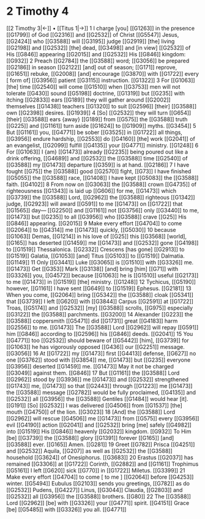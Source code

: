 # 2 Timothy 4
[[2 Timothy 3|←]] • [[Titus 1|→]]
1 I charge [you] [[G1263]] in the presence [[G1799]] of God [[G2316]] and [[G2532]] of Christ [[G5547]] Jesus, [[G2424]] who [[G3588]] will [[G3195]] judge [[G2919]] [the] living [[G2198]] and [[G2532]] [the] dead, [[G3498]] and [in view] [[G2532]] of His [[G846]] appearing [[G2015]] and [[G2532]] His [[G846]] kingdom: [[G932]] 
2 Preach [[G2784]] the [[G3588]] word; [[G3056]] be prepared [[G2186]] in season [[G2122]] [and] out of season; [[G171]] reprove, [[G1651]] rebuke, [[G2008]] [and] encourage [[G3870]] with [[G1722]] every [ form of] [[G3956]] patient [[G3115]] instruction. [[G1322]] 
3 For [[G1063]] [the] time [[G2540]] will come [[G1510]] when [[G3753]] men will not tolerate [[G430]] sound [[G5198]] doctrine, [[G1319]] but [[G235]] with itching [[G2833]] ears [[G189]] they will gather around [[G2002]] themselves [[G1438]] teachers [[G1320]] to suit [[G2596]] [their] [[G3588]] own [[G2398]] desires. [[G1939]] 
4 [So] [[G2532]] they will turn [[G654]] [their] [[G3588]] ears {away} [[G189]] from [[G575]] the [[G3588]] truth [[G225]] and [[G1161]] turn aside [[G1624]] to [[G1909]] myths. [[G3454]] 
5 But [[G1161]] you, [[G4771]] be sober [[G3525]] in [[G1722]] all things, [[G3956]] endure hardship, [[G2553]] do [[G4160]] [the] work [[G2041]] of an evangelist, [[G2099]] fulfill [[G4135]] your [[G4771]] ministry. [[G1248]] 
6 For [[G1063]] I {am} [[G1473]] already [[G2235]] being poured out like a drink offering, [[G4689]] and [[G2532]] the [[G3588]] time [[G2540]] of [[G3588]] my [[G1473]] departure [[G359]] is at hand. [[G2186]] 
7 I have fought [[G75]] the [[G3588]] good [[G2570]] fight, [[G73]] I have finished [[G5055]] the [[G3588]] race, [[G1408]] I have kept [[G5083]] the [[G3588]] faith. [[G4102]] 
8 From now on [[G3063]] the [[G3588]] crown [[G4735]] of righteousness [[G1343]] is laid up [[G606]] for me, [[G1473]] which [[G3739]] the [[G3588]] Lord, [[G2962]] the [[G3588]] righteous [[G1342]] judge, [[G2923]] will award [[G591]] to me [[G1473]] on [[G1722]] that [[G1565]] day— [[G2250]] and [[G1161]] not [[G3756]] only [[G3440]] to me, [[G1473]] but [[G235]] to all [[G3956]] who [[G3588]] crave [[G25]] His [[G846]] appearing. [[G2015]] 
9 Make every effort [[G4704]] to come [[G2064]] to [[G4314]] me [[G1473]] quickly, [[G5030]] 
10 because [[G1063]] Demas, [[G1214]] in his love of [[G25]] this [[G3568]] [world], [[G165]] has deserted [[G1459]] me [[G1473]] and [[G2532]] gone [[G4198]] to [[G1519]] Thessalonica. [[G2332]] Crescens [has gone] [[G2913]] to [[G1519]] Galatia, [[G1053]] [and] Titus [[G5103]] to [[G1519]] Dalmatia. [[G1149]] 
11 Only [[G3441]] Luke [[G3065]] is [[G1510]] with [[G3326]] me. [[G1473]] Get [[G353]] Mark [[G3138]] [and] bring [him] [[G71]] with [[G3326]] you, [[G4572]] because [[G1063]] he is [[G1510]] useful [[G2173]] to me [[G1473]] in [[G1519]] [the] ministry. [[G1248]] 
12 Tychicus, [[G5190]] however, [[G1161]] I have sent [[G649]] to [[G1519]] Ephesus. [[G2181]] 
13 When you come, [[G2064]] bring [[G5342]] the [[G3588]] cloak [[G5341]] that [[G3739]] I left [[G620]] with [[G3844]] Carpus [[G2591]] at [[G1722]] Troas, [[G5174]] and [[G2532]] [my] [[G3588]] scrolls, [[G975]] especially [[G3122]] the [[G3588]] parchments. [[G3200]] 
14 Alexander [[G223]] the [[G3588]] coppersmith [[G5471]] did [[G1731]] great [[G4183]] harm [[G2556]] to me. [[G1473]] The [[G3588]] Lord [[G2962]] will repay [[G591]] him [[G846]] according to [[G2596]] his [[G846]] deeds. [[G2041]] 
15 You [[G4771]] too [[G2532]] should beware of [[G5442]] [him], [[G3739]] for [[G1063]] he has vigorously opposed [[G436]] our [[G2251]] message. [[G3056]] 
16 At [[G1722]] my [[G1473]] first [[G4413]] defense, [[G627]] no one [[G3762]] stood with [[G3854]] me, [[G1473]] but [[G235]] everyone [[G3956]] deserted [[G1459]] me. [[G1473]] May it not be charged [[G3049]] against them. [[G846]] 
17 But [[G1161]] the [[G3588]] Lord [[G2962]] stood by [[G3936]] me [[G1473]] and [[G2532]] strengthened [[G1743]] me, [[G1473]] so that [[G2443]] through [[G1223]] me [[G1473]] the [[G3588]] message [[G2782]] would be fully proclaimed, [[G4135]] and [[G2532]] all [[G3956]] the [[G3588]] Gentiles [[G1484]] would hear [it]. [[G191]] [So] [[G2532]] I was delivered [[G4506]] from [[G1537]] [the] mouth [[G4750]] of the lion. [[G3023]] 
18 [And] the [[G3588]] Lord [[G2962]] will rescue [[G4506]] me [[G1473]] from [[G575]] every [[G3956]] evil [[G4190]] action [[G2041]] and [[G2532]] bring [me] safely [[G4982]] into [[G1519]] His [[G846]] heavenly [[G2032]] kingdom. [[G932]] To Him [be] [[G3739]] the [[G3588]] glory [[G1391]] forever [[G165]] [and] [[G3588]] ever. [[G165]] Amen. [[G281]] 
19 Greet [[G782]] Prisca [[G4251]] and [[G2532]] Aquila, [[G207]] as well as [[G2532]] the [[G3588]] household [[G3624]] of Onesiphorus. [[G3683]] 
20 Erastus [[G2037]] has remained [[G3306]] at [[G1722]] Corinth, [[G2882]] and [[G1161]] Trophimus [[G5161]] I left [[G620]] sick [[G770]] in [[G1722]] Miletus. [[G3399]] 
21 Make every effort [[G4704]] to come [ to me ] [[G2064]] before [[G4253]] winter. [[G5494]] Eubulus [[G2103]] sends you greetings, [[G782]] as do [[G2532]] Pudens, [[G4227]] Linus, [[G3044]] Claudia, [[G2803]] and [[G2532]] all [[G3956]] the [[G3588]] brothers. [[G80]] 
22 The [[G3588]] Lord [[G2962]] [be] with [[G3326]] your [[G4771]] spirit. [[G4151]] Grace [be] [[G5485]] with [[G3326]] you all. [[G4771]] 
